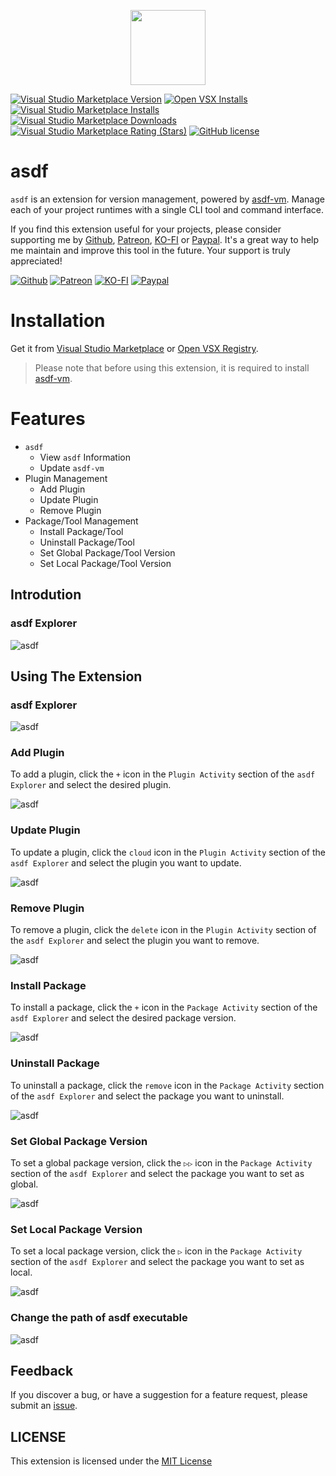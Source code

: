 <p align="center">
  <img src="/img/vs-asdf-logo.png" width="120" height="120" />
</p>

[![Visual Studio Marketplace Version](https://img.shields.io/visual-studio-marketplace/v/nguyenngoclong.asdf)](https://marketplace.visualstudio.com/items?itemName=nguyenngoclong.asdf)
[![Open VSX Installs](https://img.shields.io/open-vsx/dt/nguyenngoclong/asdf?color=%2396C41F&label=open-vsx)](https://open-vsx.org/extension/nguyenngoclong/asdf)
[![Visual Studio Marketplace Installs](https://img.shields.io/visual-studio-marketplace/i/nguyenngoclong.asdf?label=vs-marketplace)](https://marketplace.visualstudio.com/items?itemName=nguyenngoclong.asdf)
[![Visual Studio Marketplace Downloads](https://img.shields.io/visual-studio-marketplace/d/nguyenngoclong.asdf)](https://marketplace.visualstudio.com/items?itemName=nguyenngoclong.asdf)
[![Visual Studio Marketplace Rating (Stars)](https://img.shields.io/visual-studio-marketplace/stars/nguyenngoclong.asdf)](https://marketplace.visualstudio.com/items?itemName=nguyenngoclong.asdf)
[![GitHub license](https://img.shields.io/badge/license-MIT-blue.svg?style=flat-square)](LICENSE)

# asdf

`asdf` is an extension for version management, powered by [asdf-vm](https://asdf-vm.com/guide/introduction.html). Manage each of your project runtimes with a single CLI tool and command interface.

If you find this extension useful for your projects, please consider supporting me by [Github](https://github.com/sponsors/nguyenngoclongdev), [Patreon](https://patreon.com/nguyenngoclong), [KO-FI](https://ko-fi.com/nguyenngoclong) or [Paypal](https://paypal.me/longnguyenngoc). It's a great way to help me maintain and improve this tool in the future. Your support is truly appreciated!

[![Github](https://img.shields.io/badge/Github-F15689?style=for-the-badge&logo=github&logoColor=white)](https://github.com/sponsors/nguyenngoclongdev)
[![Patreon](https://img.shields.io/badge/Patreon-F96854?style=for-the-badge&logo=patreon&logoColor=white)](https://patreon.com/nguyenngoclong)
[![KO-FI](https://img.shields.io/badge/Ko--fi-F16061?style=for-the-badge&logo=ko-fi&logoColor=white)](https://ko-fi.com/nguyenngoclong)
[![Paypal](https://img.shields.io/badge/PayPal-00457C?style=for-the-badge&logo=paypal&logoColor=white)](https://paypal.me/longnguyenngoc)

# Installation

Get it from [Visual Studio Marketplace](https://marketplace.visualstudio.com/items?itemName=nguyenngoclong.asdf) or [Open VSX Registry](https://open-vsx.org/extension/nguyenngoclong/asdf).

> Please note that before using this extension, it is required to install [asdf-vm](https://asdf-vm.com/guide/getting-started.html).

# Features

-   `asdf`
    -   View `asdf` Information
    -   Update `asdf-vm`
-   Plugin Management
    -   Add Plugin
    -   Update Plugin
    -   Remove Plugin
-   Package/Tool Management
    -   Install Package/Tool
    -   Uninstall Package/Tool
    -   Set Global Package/Tool Version
    -   Set Local Package/Tool Version

## Introdution

### asdf Explorer

![asdf](https://github.com/nguyenngoclongdev/cdn/raw/HEAD/images/asdf/activity-bar.gif)

## Using The Extension

### asdf Explorer

![asdf](https://github.com/nguyenngoclongdev/cdn/raw/HEAD/images/asdf/asdf-explorer.gif)

### Add Plugin

To add a plugin, click the `+` icon in the `Plugin Activity` section of the `asdf Explorer` and select the desired plugin.

![asdf](https://github.com/nguyenngoclongdev/cdn/raw/HEAD/images/asdf/install-plugin.gif)

### Update Plugin

To update a plugin, click the `cloud` icon in the `Plugin Activity` section of the `asdf Explorer` and select the plugin you want to update.

![asdf](https://github.com/nguyenngoclongdev/cdn/raw/HEAD/images/asdf/update-plugin.gif)

### Remove Plugin

To remove a plugin, click the `delete` icon in the `Plugin Activity` section of the `asdf Explorer` and select the plugin you want to remove.

![asdf](https://github.com/nguyenngoclongdev/cdn/raw/HEAD/images/asdf/remove-plugin.gif)

### Install Package

To install a package, click the `+` icon in the `Package Activity` section of the `asdf Explorer` and select the desired package version.

![asdf](https://github.com/nguyenngoclongdev/cdn/raw/HEAD/images/asdf/install-package.gif)

### Uninstall Package

To uninstall a package, click the `remove` icon in the `Package Activity` section of the `asdf Explorer` and select the package you want to uninstall.

![asdf](https://github.com/nguyenngoclongdev/cdn/raw/HEAD/images/asdf/remove-package.gif)

### Set Global Package Version

To set a global package version, click the `▷▷` icon in the `Package Activity` section of the `asdf Explorer` and select the package you want to set as global.

![asdf](https://github.com/nguyenngoclongdev/cdn/raw/HEAD/images/asdf/set-global-package.gif)

### Set Local Package Version

To set a local package version, click the `▷` icon in the `Package Activity` section of the `asdf Explorer` and select the package you want to set as local.

![asdf](https://github.com/nguyenngoclongdev/cdn/raw/HEAD/images/asdf/set-local-package.gif)

### Change the path of asdf executable

![asdf](https://github.com/nguyenngoclongdev/cdn/raw/HEAD/images/asdf/change-executable.gif)

## Feedback

If you discover a bug, or have a suggestion for a feature request, please
submit an [issue](https://github.com/nguyenngoclongdev/vs-asdf/issues).

## LICENSE

This extension is licensed under the [MIT License](LICENSE)

